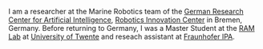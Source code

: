 I am a researcher at the Marine Robotics team of the [German Research Center for Artificial Intelligence](www.dfki.de), [Robotics Innovation Center](robotik.dfki-bremen.de/) in Bremen, Germany. Before returning to Germany, I was a Master Student at the [RAM Lab](https://www.ram.eemcs.utwente.nl/) at [University of Twente](https://www.utwente.nl/) and reseach assistant at [Fraunhofer IPA](https://www.ipa.fraunhofer.de/).
